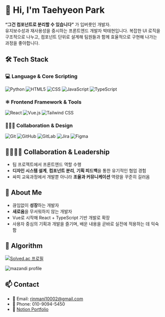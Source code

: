 # 👋 Hi, I'm Taehyeon Park

**“그건 컴포넌트로 분리할 수 있습니다”** 가 입버릇인 개발자.  
유지보수성과 재사용성을 중시하는 프론트엔드 개발자 박태현입니다. 
복잡한 UI 로직을 구조적으로 나누고, 컴포넌트 단위로 설계해 팀원들과 함께 효율적으로 구현해 나가는 과정을 좋아합니다.



## 🛠 Tech Stack

### 💻 Language & Core Scripting
![Python](https://img.shields.io/badge/Python-3776AB?style=for-the-badge&logo=python&logoColor=white)
![HTML5](https://img.shields.io/badge/HTML5-E34F26?style=for-the-badge&logo=html5&logoColor=white)
![CSS](https://img.shields.io/badge/CSS-1572B6?style=for-the-badge&logo=css&logoColor=white)
![JavaScript](https://img.shields.io/badge/JavaScript-F7DF1E?style=for-the-badge&logo=javascript&logoColor=black)
![TypeScript](https://img.shields.io/badge/TypeScript-3178C6?style=for-the-badge&logo=typescript&logoColor=white)



### ⚛️ Frontend Framework & Tools

![React](https://img.shields.io/badge/React-61DAFB?style=for-the-badge&logo=react&logoColor=black)
![Vue.js](https://img.shields.io/badge/Vue.js-4FC08D?style=for-the-badge&logo=vue.js&logoColor=white)
![Tailwind CSS](https://img.shields.io/badge/TailwindCSS-06B6D4?style=for-the-badge&logo=tailwindcss&logoColor=white)



### 🧑‍🤝‍🧑 Collaboration & Design

![Git](https://img.shields.io/badge/Git-F05032?style=for-the-badge&logo=git&logoColor=white)
![GitHub](https://img.shields.io/badge/GitHub-181717?style=for-the-badge&logo=github&logoColor=white)
![GitLab](https://img.shields.io/badge/GitLab-FC6D26?style=for-the-badge&logo=gitlab&logoColor=white)
![Jira](https://img.shields.io/badge/Jira-0052CC?style=for-the-badge&logo=jira&logoColor=white)
![Figma](https://img.shields.io/badge/Figma-F24E1E?style=for-the-badge&logo=figma&logoColor=white)



## 👨‍👩‍👧‍👦 Collaboration & Leadership

- 팀 프로젝트에서 프론트엔드 역할 수행  
- **디자인 시스템 설계**, **컴포넌트 분리**, **기획 피드백**을 통한 유기적인 협업 경험  
- 싸피 교육과정에서 개발뿐 아니라 **조율과 커뮤니케이션** 역량을 꾸준히 길러옴



## 🌱 About Me

- 끊임없이 **성장**하는 개발자
- **새로움**을 무서워하지 않는 개발자
- Vue로 시작해 React + TypeScript 기반 개발로 확장  
- 사용자 중심의 기획과 개발을 즐기며, 배운 내용을 곧바로 실전에 적용하는 데 익숙함   




## 🧮 Algorithm
[![Solved.ac
프로필](http://mazassumnida.wtf/api/v2/generate_badge?boj=rinmani10002)](https://solved.ac/rinmani10002)

![mazandi profile](http://mazandi.herokuapp.com/api?handle=rinmani10002&theme=dark)


## 📫 Contact

- 📮 Email: rinmani10002@gmail.com  
- 📱 Phone: 010-9094-5450
- 📘 [Notion Portfolio](https://www.notion.so/Portfolio-2008b76a138c80019346c5ab535c50df)
